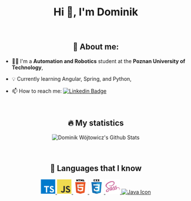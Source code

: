 <h1 align="center">Hi 👋, I'm Dominik</h1>
<br>
<h2 align="center">👨 About me:</h2>

- 👨‍🎓 I'm a **Automation and Robotics** student at the **Poznan University of Technology**,

- 💡 Currently learning Angular, Spring, and Python,

- 📫 How to reach me: [![Linkedin Badge](https://img.shields.io/badge/-baldmaan-blue?style=flat&logo=Linkedin&logoColor=white)](https://www.linkedin.com/in/dominik-wojtowicz/)
<br>
<h2 align="center">🔥 My statistics</h2>
<div align="center">
  <img style="width: 420px;" alt="Dominik Wójtowicz's Github Stats" src="https://github-readme-streak-stats.herokuapp.com?user=baldmaan&theme=github-dark-blue&hide_border=true"/>
</div>
<br>
<br>
<h2 align="center">🚀 Languages that I know</h2>

<div align="center">
  <a href="https://www.typescriptlang.org/" target="_blank" rel="noreferrer"> <img src="https://raw.githubusercontent.com/devicons/devicon/master/icons/typescript/typescript-original.svg" alt="typescript" width="40" height="40"/> </a> 
<a href="https://developer.mozilla.org/en-US/docs/Web/JavaScript" target="_blank" rel="noreferrer"> <img src="https://raw.githubusercontent.com/devicons/devicon/master/icons/javascript/javascript-original.svg" alt="javascript" width="40" height="40"/> </a> 
<a href="https://www.w3.org/html/" target="_blank" rel="noreferrer"> <img src="https://raw.githubusercontent.com/devicons/devicon/master/icons/html5/html5-original-wordmark.svg" alt="html5" width="40" height="40"/> </a> 
<a href="https://www.w3schools.com/css/" target="_blank" rel="noreferrer"> <img src="https://raw.githubusercontent.com/devicons/devicon/master/icons/css3/css3-original-wordmark.svg" alt="css3" width="40" height="40"/> </a>
<a href="https://sass-lang.com" target="_blank" rel="noreferrer"> <img src="https://raw.githubusercontent.com/devicons/devicon/master/icons/sass/sass-original.svg" alt="sass" width="40" height="40"/> </a> 
<a href="https://www.w3schools.com/java/" target="_blank" rel="noreferrer"> <img src="https://cdn.icon-icons.com/icons2/2415/PNG/512/java_original_wordmark_logo_icon_146459.png" alt="Java Icon" width="40" height="40"/> </a>
</div>
